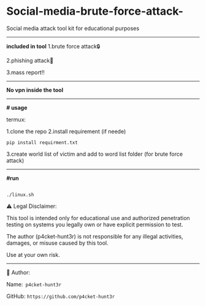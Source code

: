 # Social-media-brute-force-attack-
Social media attack tool kit for educational purposes 


---

**included in tool**
1.brute force attack🔒


2.phishing attack🎣


3.mass report‼️




----

**No vpn inside the tool**



---




**# usage**

termux:

1.clone the repo
2.install requirement (if neede)
```
pip install requirment.txt

```
3.create world list of victim and add to word list folder (for brute force attack)

---

**#run**

```

./linux.sh

```




⚠️ Legal Disclaimer:

This tool is intended only for educational use and authorized penetration testing on systems you legally own or have explicit permission to test.

The author (p4cket-hunt3r) is not responsible for any illegal activities, damages, or misuse caused by this tool.

Use at your own risk.

---

👤 Author:

Name:``` p4cket-hunt3r```




GitHub: ```https://github.com/p4cket-hunt3r```

